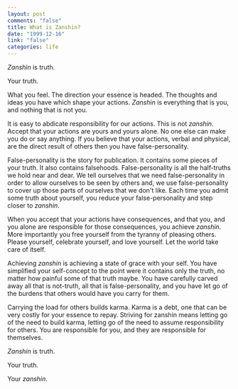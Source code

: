 ```yaml
--- 
layout: post
comments: "false"
title: What is Zanshin?
date: "1999-12-16"
link: "false"
categories: life
---
```

<i>Zanshin</i> is truth.

Your truth.

What you feel. The direction your essence is headed. The thoughts and ideas you have which shape your actions. <i>Zanshin</i> is everything that is you, and nothing that is not you.

It is easy to abdicate responsibility for our actions. This is not <i>zanshin</i>. Accept that your          actions are yours and yours alone. No one else can make you do or say anything. If you believe          that your actions, verbal and physical, are the direct result of others then you have false-personality.

False-personality is the story for publication. It contains some pieces of your truth. It also          contains falsehoods. False-personality is all the half-truths we hold near and dear. We tell          ourselves that we need false-personality in order to allow ourselves to be seen by others and, we use          false-personality to cover up those parts of ourselves that we don't like. Each time you admit some          truth about yourself, you reduce your false-personality and step closer to <i>zanshin</i>.

When you accept that your actions have consequences, and that you, and you alone are responsible for          those consequences, you achieve <i>zanshin</i>. More importantly you free yourself from the tyranny of pleasing          others. Please yourself, celebrate yourself, and love yourself. Let the world take care of itself.

Achieving <i>zanshin</i> is achieving a state of grace with your self. You have simplified your self-concept          to the point were it contains only the truth, no matter how painful some of that truth maybe. You have          carefully carved away all that is not-truth, all that is false-personality, and you have let go of the          burdens that others would have you carry for them.

Carrying the load for others builds karma. Karma is a debt, one that can be very costly for your essence          to repay. Striving for zanshin means letting go of the need to build karma, letting go of the need to          assume responsibility for others. You are responsible for you, and they are responsible for themselves.

<i>Zanshin</i> is truth.

Your truth.

Your <i>zanshin</i>.

